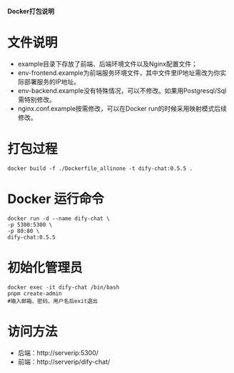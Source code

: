 **Docker打包说明**

# 文件说明

- example目录下存放了前端、后端环境文件以及Nginx配置文件；
- env-frontend.example为前端服务环境文件，其中文件里IP地址需改为你实际部署服务的IP地址。
- env-backend.example没有特殊情况，可以不修改。如果用Postgresql/Sql需特别修改。
- nginx.conf.example按需修改，可以在Docker run的时候采用映射模式后续修改。

# 打包过程

```
docker build -f ./Dockerfile_allinone -t dify-chat:0.5.5 .
```

# Docker 运行命令

```
docker run -d --name dify-chat \
-p 5300:5300 \
-p 80:80 \
dify-chat:0.5.5
```

# 初始化管理员

```
docker exec -it dify-chat /bin/bash
pnpm create-admin
#输入邮箱、密码、用户名后exit退出
```

# 访问方法

- 后端：http://serverip:5300/
- 前端：http://serverip/dify-chat/
